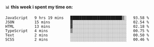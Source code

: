 📊 **this week i spent my time on:**
<!--START_SECTION:waka-->

```text
JavaScript   9 hrs 19 mins   ███████████████████████▒░   93.58 %
JSON         15 mins         ▓░░░░░░░░░░░░░░░░░░░░░░░░   02.54 %
HTML         13 mins         ▓░░░░░░░░░░░░░░░░░░░░░░░░   02.18 %
TypeScript   4 mins          ▒░░░░░░░░░░░░░░░░░░░░░░░░   00.75 %
Text         2 mins          ░░░░░░░░░░░░░░░░░░░░░░░░░   00.50 %
SCSS         2 mins          ░░░░░░░░░░░░░░░░░░░░░░░░░   00.46 %
```

<!--END_SECTION:waka-->
